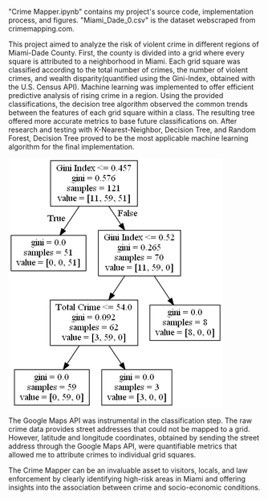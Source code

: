 "Crime Mapper.ipynb" contains my project's source code, implementation process, and figures. "Miami_Dade_0.csv" is the dataset webscraped from crimemapping.com.

This project aimed to analyze the risk of violent crime in different regions of Miami-Dade County. First, the county is divided into a grid where every square is attributed to a neighborhood in Miami. Each grid square was classified according to the total number of crimes, the number of violent crimes, and wealth disparity(quantified using the Gini-Index, obtained with the U.S. Census API). Machine learning was implemented to offer efficient predictive analysis of rising crime in a region. Using the provided classifications, the decision tree algorithm observed the common trends between the features of each grid square within a class. The resulting tree offered more accurate metrics to base future classifications on. After research and testing with K-Nearest-Neighbor, Decision Tree, and Random Forest, Decision Tree proved to be the most applicable machine learning algorithm for the final implementation.

![alt text](https://github.com/kevin-m-v/Crime-Mapper/blob/main/Decision%20Tree.png)

The Google Maps API was instrumental in the classification step. The raw crime data provides street addresses that could not be mapped to a grid. However, latitude and longitude coordinates, obtained by sending the street address through the Google Maps API, were quantifiable metrics that allowed me to attribute crimes to individual grid squares.

The Crime Mapper can be an invaluable asset to visitors, locals, and law enforcement by clearly identifying high-risk areas in Miami and offering insights into the association between crime and socio-economic conditions.

